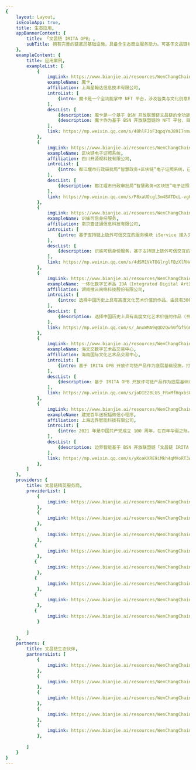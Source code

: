 ```yaml
---
{
    layout: Layout,
    isEcoloApp: true,
    title: 生态应用,
    appBannerContent: {
        title: 「文昌链 IRITA OPB」,
        subTitle: 拥有完善的链底层基础设施，具备全生态商业服务能力。可基于文昌链核心功能，构建链上生态应用，安全高效，经济易用
    },
    exampleContent: {
        title: 应用案例,
        exampleList: [
            {
                imgLink: https://www.bianjie.ai/resources/WenChangChain/wenchang-HOME-image/Application-case-icon/moka.png,
                exampleName: 魔卡,
                affiliation: 上海星翰达信息技术有限公司,
                introList: [
                    {intro: 魔卡是一个全功能掌中 NFT 平台，涉及各类与文化创意和生活方式有关的 NFT 领域，覆盖收藏型和功能型 NFT 场景，包含但不局限于电子票务、数字艺术收藏卡等。}
                ],
                descList: [
                    {description: 魔卡是一个基于 BSN 开放联盟链文昌链的全功能掌中 NFT 平台，由星翰达科技发布与运营，覆盖收藏型和功能型 NFT 场景。涉及各类与文化创意和生活方式有关的 NFT 领域，包含但不局限于电子票务、数字艺术收藏卡，和各类 NFT 卡券。},
                    {description: 魔卡作为基于 BSN 开放联盟链的 NFT 平台，目前已支持微信支付，并将扩展至其他便捷的移动支付，包含未来的数字人民币支付手段。应用采用区块链技术与法币支付相结合的方式，来管理用户的各类 NFT ，让广大用户即可体验由区块链技术带来的便利与创新。},
                ],
                link: https://mp.weixin.qq.com/s/48hlFJoF3qpqYmJ89I7nmw,
            },
            {
                imgLink: https://www.bianjie.ai/resources/WenChangChain/wenchang-HOME-image/Application-case-icon/dianzizhengzhao.png,
                exampleName: 区块链电子证照系统,
                affiliation: 四川开源观科技有限公司,
                introList: [
                    {intro: 都江堰市行政审批局“智慧政务+区块链”电子证照系统，已在政务网站、app、自助终端机、窗口等领域应用，实现 32 项政务服务事项使用区块链营业执照材料和个人身份的实时核验。}
                ],
                descList: [
                    {description: 都江堰市行政审批局“智慧政务+区块链”电子证照系统，已在政务网站、app、自助终端机、窗口等领域应用，实现 32 项政务服务事项使用区块链营业执照材料和个人身份的实时核验。平台通过文昌链上部署基于“智能合约”的电子证照系统，能触发各部门数据实时精准共享，大幅提高形式性审查和审慎性审查效率；并承担数据效力责任，发挥区块链技术在数据共享交换、业务协同办理与电子存证存照等方面的优势，保证数据隐私性和安全性的同时，有效减少办事企业和群众提交相关纸质办事材料，真正做到窗口服务更高效，群众办事更方便。},
                ],
                link: https://mp.weixin.qq.com/s/P8xaUOcgl3m4BATDcL-vgQ,
            },
            {
                imgLink: https://www.bianjie.ai/resources/WenChangChain/wenchang-HOME-image/Application-case-icon/shizhukexinshenfen.png,
                exampleName: 识蛛可信身份服务,
                affiliation: 南京壹证通信息科技有限公司,
                introList: [
                    {intro: 基于支持链上链外可信交互的服务模块 iService 接入文昌链，为各类链上分布式应用提供可信身份服务。}
                ],
                descList: [
                    {description: 识蛛可信身份服务，基于支持链上链外可信交互的服务模块 iService 接入文昌链，为各类链上分布式应用提供可信身份服务，由南京壹证通运营。在保护公民数权和隐私安全的前提下，支持让企业、个人、车辆、设备等各种角色拥有一个合法可信的互联网法律身份，为各种业务场景提供身份认证服务。},
                ],
                link: https://mp.weixin.qq.com/s/4dSM1VkTOGlrglFBzXlRNA,
            },
            {
                imgLink: https://www.bianjie.ai/resources/WenChangChain/wenchang-HOME-image/Application-case-icon/yitihuashuziyishupin.png,
                exampleName: 一体化数字艺术品 IDA（Integrated Digital Art）登记服务平台,
                affiliation: 湖南搜云网络科技股份有限公司,
                introList: [
                    {intro: 选择中国历史上具有高度文化艺术价值的作品，由具有300多年历史的知名文化品牌限量复刻，结合实体艺术品检验报告及仓储信息等，基于文昌链实现链上数字化建模，支持链上可信转移并保证全局唯一性。},
                ],
                descList: [
                    {description: 选择中国历史上具有高度文化艺术价值的作品（书画、瓷器、文物等），由具有300多年历史的知名文化品牌进行限量复制，每一件复制品具有单独编号及其基于文昌链的唯一数字艺术品所有权凭证。基于前沿的跨链和数字化建模技术，文昌链支持一体化数字艺术品实现链上登记确权，支持其在全球异构区块链网络间的合规、可信跨链流转，并保证全局唯一性。},
                ],
                link: https://mp.weixin.qq.com/s/_AnxWMA9qQD2Qwh0fGfSGQ,
            },
            {
                imgLink: https://www.bianjie.ai/resources/WenChangChain/wenchang-HOME-image/Application-case-icon/haiwenjiao.png,
                exampleName: 海文交数字艺术品交易中心,
                affiliation: 海南国际文化艺术品交易中心,
                introList: [
                    {intro: 基于 IRITA OPB 开放许可链产品作为底层基础设施，打造数字艺术品市场。目前海南国际文化艺术品交易中心（海文交）生态内多个应用已上线文昌链。},
                ],
                descList: [
                    {description: 基于 IRITA OPB 开放许可链产品作为底层基础设施，打造数字艺术品市场，通过前沿区块链跨链技术与 NFT 技术，与国际主流开放区块链网络联通，实现优质数字艺术品全球化有序流通。目前海南国际文化艺术品交易中心（海文交）生态内多个应用已上线文昌链。},
                ],
                link: https://mp.weixin.qq.com/s/joDIE2BLGS_FRxMfHqxbsQ,
            },
            {
                imgLink: https://www.bianjie.ai/resources/WenChangChain/wenchang-HOME-image/Application-case-icon/jiandangbainiansongzhufu.png,
                exampleName: 建党百年送祝福微信小程序,
                affiliation: 上海边界智能科技有限公司,
                introList: [
                    {intro: 2021 年是中国共产党成立 100 周年，在百年华诞之际，边界智能与 BSN、中国移动设计院、上海区块链技术协会发起了链上送祝福的纪念活动。}
                ],
                descList: [
                    {description: 边界智能基于 BSN 开放联盟链「文昌链 IRITA OPB」开发打造了以「庆祝中国共产党百年华诞，让 ‘文昌链’ 见证我永不磨灭的初心与祝福」为主题的区块链小程序，让党员与群众在活动过程中了解党史，并送上祝福；同时所有的祝福都将在文昌链上永久保存，不可篡改。仅 2021 年 7 月 1 日当天，便有超过 5000 人次参与访问活动。},
                ],
                link: https://mp.weixin.qq.com/s/yKoaKXRE9iMkh4qMVoRT3A,
            },
        ]
    },
    providers: {
        title: 文昌链精英服务商,
        providerList: [
            {
                imgLink: https://www.bianjie.ai/resources/WenChangChain/wenchang-HOME-image/Facilitator/thoughtworl.png
            },
            {
                imgLink: https://www.bianjie.ai/resources/WenChangChain/wenchang-HOME-image/Facilitator/szyq.png
            },
           {
                imgLink: https://www.bianjie.ai/resources/WenChangChain/wenchang-HOME-image/Facilitator/ytx_logo.png
            },
           {
                imgLink: https://www.bianjie.ai/resources/WenChangChain/wenchang-HOME-image/Facilitator/shanzai.png
            },
           {
                imgLink: https://www.bianjie.ai/resources/WenChangChain/wenchang-HOME-image/Facilitator/enfute.png
            },
           {
                imgLink: https://www.bianjie.ai/resources/WenChangChain/wenchang-HOME-image/Facilitator/wangjiang.png
            },
           {
                imgLink: https://www.bianjie.ai/resources/WenChangChain/wenchang-HOME-image/Facilitator/gwcs.png
            },
           {
                imgLink: https://www.bianjie.ai/resources/WenChangChain/wenchang-HOME-image/Facilitator/anlian.png
            }
            
        ]
    },
    partners: {
        title: 文昌链生态伙伴,
        partnersList: [
            {
                imgLink: https://www.bianjie.ai/resources/WenChangChain/wenchang-HOME-image/Partner-logo/xdkj.png
            },
            {
                imgLink: https://www.bianjie.ai/resources/WenChangChain/wenchang-HOME-image/Partner-logo/kygkj.png
            },
            {
                imgLink: https://www.bianjie.ai/resources/WenChangChain/wenchang-HOME-image/Partner-logo/yzt.png
            },
            {
                imgLink: https://www.bianjie.ai/resources/WenChangChain/wenchang-HOME-image/Partner-logo/sykj.png
            },
            {
                imgLink: https://www.bianjie.ai/resources/WenChangChain/wenchang-HOME-image/Partner-logo/hwj.png
            },
           
        ]
    }
}
---
```

